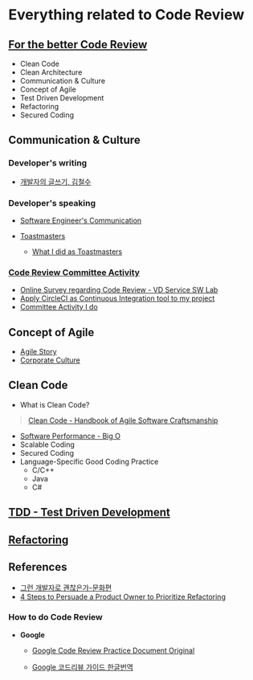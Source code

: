 # Everything related to Code Review

## [For the better Code Review](https://github.com/seock04/Uncertainty-Handler/wiki/Best-Reviewer-Training)
* Clean Code
* Clean Architecture
* Communication & Culture
* Concept of Agile
* Test Driven Development 
* Refactoring
* Secured Coding

## Communication & Culture

### Developer's writing
- [개발자의 글쓰기, 김철수](https://drive.google.com/file/d/1ELeCi_1UzCEkj-UDSLM44h9HcgGiDQrb/view?fbclid=IwAR0TxXIe84ZixJgP22lzIdHyIt3BUomrahroTcxWfCgGWZ6V2DvpQAlRXKw)

### Developer's speaking
* [Software Engineer's Communication](https://github.com/seock04/Uncertainty-Handler/wiki/Software-Engineer's-Communication)

* [Toastmasters](https://www.toastmasters.org/)
  * [What I did as Toastmasters](https://github.com/seock04/Uncertainty-Handler/wiki/Toastmaster)

### [Code Review Committee Activity](https://github.com/seock04/Uncertainty-Handler/wiki/Code-Review-Committee)
- [Online Survey regarding Code Review - VD Service SW Lab](https://github.com/seock04/Uncertainty-Handler/wiki/Online-Survey-regarding-Code-Review---Service-SW-Lab)
- [Apply CircleCI as Continuous Integration tool to my project](https://github.com/seock04/Uncertainty-Handler/wiki/CircleCI---Continuous-Integration-tools)
- [Committee Activity I do](https://github.com/seock04/Uncertainty-Handler/wiki/Code-Review-Committee-Activity-2020-that-I-want-to-do)

## Concept of Agile
* [Agile Story](https://github.com/seock04/Uncertainty-Handler/wiki/Agile-Story)
* [Corporate Culture](https://github.com/seock04/Uncertainty-Handler/wiki/Corporate-Culture)

## Clean Code
* What is Clean Code?
> [Clean Code - Handbook of Agile Software Craftsmanship ](https://www.investigatii.md/uploads/resurse/Clean_Code.pdf)

* [Software Performance - Big O](https://github.com/seock04/Uncertainty-Handler/blob/master/Data%20Structure%20and%20Algorithm/Understanding%20BigO.md)
* Scalable Coding
* Secured Coding
* Language-Specific Good Coding Practice 
  * C/C++
  * Java
  * C# 


## [TDD - Test Driven Development](https://github.com/seock04/Uncertainty-Handler/wiki/TDD(Test-Driven-Development)) 

## [Refactoring](https://github.com/seock04/Uncertainty-Handler/wiki/Code-Refactoring)

## References
* [그런 개발자로 괜찮은가-문화편](https://taetaetae.github.io/2020/06/21/a-good-developer-in-terms-of-culture/)
* [4 Steps to Persuade a Product Owner to Prioritize Refactoring](https://www.mountaingoatsoftware.com/blog/4-steps-to-persuade-a-product-owner-to-prioritize-refactoring)


### How to do Code Review
* **Google**
  * [Google Code Review Practice Document Original](https://google.github.io/eng-practices/review/reviewer/)

  * [Google 코드리뷰 가이드 한글번역](./Google-CodeReview-KR/README.md)








